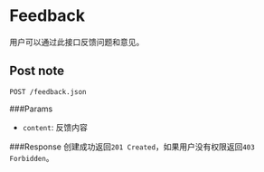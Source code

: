 # Feedback

用户可以通过此接口反馈问题和意见。

## Post note
`POST /feedback.json`

###Params

* `content`: 反馈内容

###Response
创建成功返回`201 Created`，如果用户没有权限返回`403 Forbidden`。
